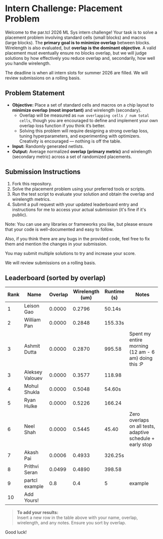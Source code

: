 # Intern Challenge: Placement Problem

Welcome to the par.tcl 2026 ML Sys intern challenge! Your task is to solve a placement problem involving standard cells (small blocks) and macros (large blocks). The **primary goal is to minimize overlap** between blocks. Wirelength is also evaluated, but **overlap is the dominant objective**. A valid placement must eventually ensure no blocks overlap, but we will judge solutions by how effectively you reduce overlap and, secondarily, how well you handle wirelength.

The deadline is when all intern slots for summer 2026 are filled. We will review submissions on a rolling basis.

## Problem Statement

- **Objective:** Place a set of standard cells and macros on a chip layout to **minimize overlap (most important)** and wirelength (secondary).  
  - Overlap will be measured as `num overlapping cells / num total cells`, though you are encouraged to define and implement your own overlap loss function if you think it’s better.  
  - Solving this problem will require designing a strong overlap loss, tuning hyperparameters, and experimenting with optimizers. Creativity is encouraged — nothing is off the table.  
- **Input:** Randomly generated netlists.  
- **Output:** Average normalized **overlap (primary metric)** and wirelength (secondary metric) across a set of randomized placements.  

## Submission Instructions

1. Fork this repository.  
2. Solve the placement problem using your preferred tools or scripts.  
3. Run the test script to evaluate your solution and obtain the overlap and wirelength metrics.  
4. Submit a pull request with your updated leaderboard entry and instructions for me to access your actual submission (it's fine if it's public).  

Note: You can use any libraries or frameworks you like, but please ensure that your code is well-documented and easy to follow.  

Also, if you think there are any bugs in the provided code, feel free to fix them and mention the changes in your submission.  

You may submit multiple solutions to try and increase your score.

We will review submissions on a rolling basis. 


## Leaderboard (sorted by overlap)

| Rank | Name            | Overlap     | Wirelength (um) | Runtime (s) | Notes                |
|------|-----------------|-------------|-----------------|-------------|----------------------|
| 1    | Leison Gao      | 0.0000      | 0.2796          | 50.14s      |                      |
| 2    | William Pan     | 0.0000      | 0.2848          | 155.33s     |                      |
| 3    | Ashmit Dutta    | 0.0000      | 0.2870          | 995.58      |  Spent my entire morning (12 am - 6 am) doing this :P       |
| 3    | Aleksey  Valouev| 0.0000      | 0.3577          | 118.98      |                      |
| 4    | Mohul Shukla    | 0.0000      | 0.5048          | 54.60s      |                      |
| 5    | Ryan Hulke      | 0.0000      | 0.5226          | 166.24      |                      |
| 6    | Neel  Shah      | 0.0000      | 0.5445          | 45.40       |  Zero overlaps on all tests, adaptive schedule + early stop |
| 7    | Akash Pai       | 0.0006      | 0.4933          | 326.25s     |                      |
| 8    | Prithvi Seran   | 0.0499      | 0.4890          | 398.58      |                      |
| 9    | partcl example  | 0.8         | 0.4             | 5           | example              |
| 10    | Add Yours!      |             |                 |             |                      |

> **To add your results:**  
> Insert a new row in the table above with your name, overlap, wirelength, and any notes. Ensure you sort by overlap.

Good luck!
